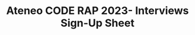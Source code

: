 ---
title: Ateneo CODE RAP 2023- Interviews Sign-Up Sheet
redirect_to: https://docs.google.com/spreadsheets/d/1n39ioQiK_ReIpTmDirKwFJ1jXTjbuj7mS2UQsQPQVsU/edit?usp=sharing
redirect_from: 
  - /RW23InterviewSignUps
  - /rw23interviewsignups
---